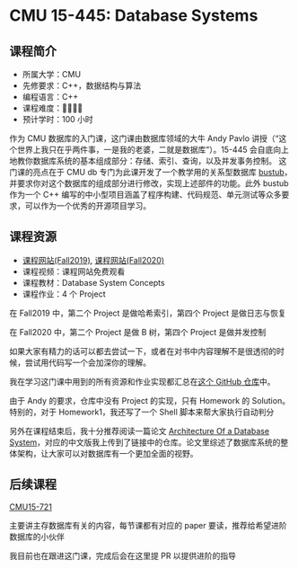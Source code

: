 # CMU 15-445: Database Systems

## 课程简介

- 所属大学：CMU
- 先修要求：C++，数据结构与算法
- 编程语言：C++
- 课程难度：🌟🌟🌟🌟
- 预计学时：100 小时

作为 CMU 数据库的入门课，这门课由数据库领域的大牛 Andy Pavlo 讲授（“这个世界上我只在乎两件事，一是我的老婆，二就是数据库”）。15-445 会自底向上地教你数据库系统的基本组成部分：存储、索引、查询，以及并发事务控制。
这门课的亮点在于 CMU db 专门为此课开发了一个教学用的关系型数据库 [bustub](https://github.com/cmu-db/bustub)，并要求你对这个数据库的组成部分进行修改，实现上述部件的功能。此外 bustub 作为一个 C++ 编写的中小型项目涵盖了程序构建、代码规范、单元测试等众多要求，可以作为一个优秀的开源项目学习。

## 课程资源

- [课程网站(Fall2019)](https://15445.courses.cs.cmu.edu/fall2019/schedule.html), [课程网站(Fall2020)](https://15445.courses.cs.cmu.edu/fall2020/schedule.html)
- 课程视频：课程网站免费观看
- 课程教材：Database System Concepts
- 课程作业：4 个 Project

在 Fall2019 中，第二个 Project 是做哈希索引，第四个 Project 是做日志与恢复

在 Fall2020 中，第二个 Project 是做 B 树，第四个 Project 是做并发控制

如果大家有精力的话可以都去尝试一下，或者在对书中内容理解不是很透彻的时候，尝试用代码写一个会加深你的理解。

我在学习这门课中用到的所有资源和作业实现都汇总在[这个 GitHub 仓库](https://github.com/ysj1173886760/Learning/tree/master/db)中。

由于 Andy 的要求，仓库中没有 Project 的实现，只有 Homework 的 Solution。特别的，对于 Homework1，我还写了一个 Shell 脚本来帮大家执行自动判分

另外在课程结束后，我十分推荐阅读一篇论文 [Architecture Of a Database System](https://github.com/ysj1173886760/paper_notes/tree/master/db)，对应的中文版我上传到了链接中的仓库。论文里综述了数据库系统的整体架构，让大家可以对数据库有一个更加全面的视野。

## 后续课程

[CMU15-721](https://15721.courses.cs.cmu.edu/spring2020/)

主要讲主存数据库有关的内容，每节课都有对应的 paper 要读，推荐给希望进阶数据库的小伙伴

我目前也在跟进这门课，完成后会在这里提 PR 以提供进阶的指导
